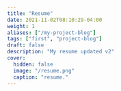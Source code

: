```yaml
---
title: "Resume"
date: 2021-11-02T08:10:29-04:00
weight: 1
aliases: ["/my-project-blog"]
tags: ["first", "project-blog"]
draft: false
description: "My resume updated v2"
cover:
  hidden: false
  image: "/resume.png"
  caption: "resume."
---
```

